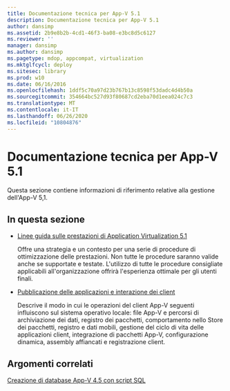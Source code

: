 ```yaml
---
title: Documentazione tecnica per App-V 5.1
description: Documentazione tecnica per App-V 5.1
author: dansimp
ms.assetid: 2b9e8b2b-4cd1-46f3-ba08-e3bc8d5c6127
ms.reviewer: ''
manager: dansimp
ms.author: dansimp
ms.pagetype: mdop, appcompat, virtualization
ms.mktglfcycl: deploy
ms.sitesec: library
ms.prod: w10
ms.date: 06/16/2016
ms.openlocfilehash: 1ddf5c70a97d23b767b13c8598f53dadc4d4b50a
ms.sourcegitcommit: 354664bc527d93f80687cd2eba70d1eea024c7c3
ms.translationtype: MT
ms.contentlocale: it-IT
ms.lasthandoff: 06/26/2020
ms.locfileid: "10804876"
---
```

# Documentazione tecnica per App-V 5.1


Questa sezione contiene informazioni di riferimento relative alla gestione dell'App-V 5,1.

## In questa sezione


-   [Linee guida sulle prestazioni di Application Virtualization 5.1](performance-guidance-for-application-virtualization-51.md)

    Offre una strategia e un contesto per una serie di procedure di ottimizzazione delle prestazioni. Non tutte le procedure saranno valide anche se supportate e testate. L'utilizzo di tutte le procedure consigliate applicabili all'organizzazione offrirà l'esperienza ottimale per gli utenti finali.

-   [Pubblicazione delle applicazioni e interazione dei client](application-publishing-and-client-interaction51.md)

    Descrive il modo in cui le operazioni del client App-V seguenti influiscono sul sistema operativo locale: file App-V e percorsi di archiviazione dei dati, registro dei pacchetti, comportamento nello Store dei pacchetti, registro e dati mobili, gestione del ciclo di vita delle applicazioni client, integrazione di pacchetti App-V, configurazione dinamica, assembly affiancati e registrazione client.






## Argomenti correlati


[Creazione di database App-V 4.5 con script SQL](../solutions/creating-app-v-45-databases-using-sql-scripting.md)

 

 





